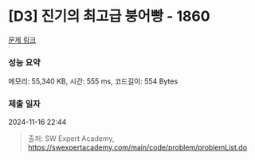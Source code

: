 # [D3] 진기의 최고급 붕어빵 - 1860 

[문제 링크](https://swexpertacademy.com/main/code/problem/problemDetail.do?contestProbId=AV5LsaaqDzYDFAXc) 

### 성능 요약

메모리: 55,340 KB, 시간: 555 ms, 코드길이: 554 Bytes

### 제출 일자

2024-11-16 22:44



> 출처: SW Expert Academy, https://swexpertacademy.com/main/code/problem/problemList.do
